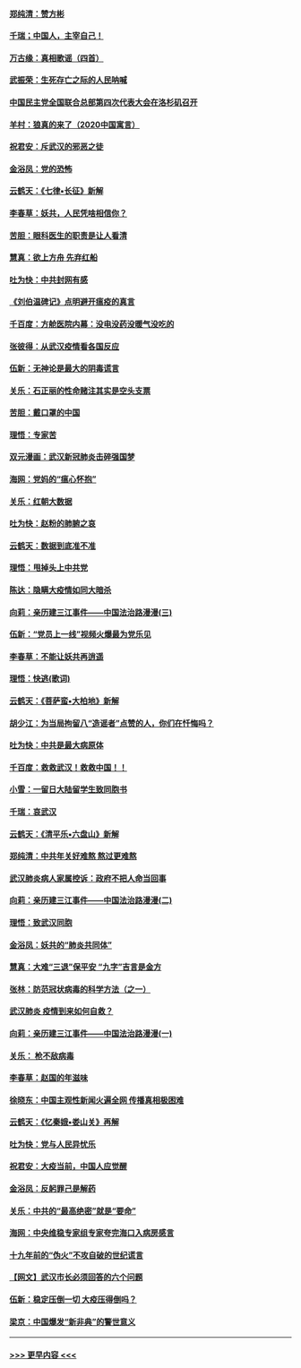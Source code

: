 #### [郑纯清：赞方彬](../pages/nsc993/n11856803.md?t=02101411) 
#### [千瑞；中国人，主宰自己！](../pages/nsc993/n11856793.md?t=02101411) 
#### [万古缘：真相歌谣（四首）](../pages/nsc993/n11856263.md?t=02101411) 
#### [武振荣：生死存亡之际的人民呐喊](../pages/nsc993/n11856256.md?t=02101411) 
#### [中国民主党全国联合总部第四次代表大会在洛杉矶召开](../pages/nsc993/n11856344.md?t=02101411) 
#### [羊村：狼真的来了（2020中国寓言）](../pages/nsc993/n11856229.md?t=02101411) 
#### [祝君安：斥武汉的邪恶之徒](../pages/nsc993/n11855861.md?t=02101411) 
#### [金浴凤：党的恐怖](../pages/nsc993/n11855849.md?t=02101411) 
#### [云鹤天：《七律▪长征》新解](../pages/nsc993/n11855479.md?t=02101411) 
#### [李春草：妖共，人民凭啥相信你？](../pages/nsc993/n11855196.md?t=02101411) 
#### [苦胆：眼科医生的职责是让人看清](../pages/nsc993/n11853840.md?t=02101411) 
#### [慧真：欲上方舟 先弃红船](../pages/nsc993/n11853483.md?t=02101411) 
#### [吐为快：中共封网有感](../pages/nsc993/n11852575.md?t=02101411) 
#### [《刘伯温碑记》点明避开瘟疫的真言](../pages/nsc993/n11852128.md?t=02101411) 
#### [千百度：方舱医院内幕：没电没药没暖气没吃的](../pages/nsc993/n11850211.md?t=02101411) 
#### [张彼得：从武汉疫情看各国反应](../pages/nsc993/n11850102.md?t=02101411) 
#### [伍新：无神论是最大的阴毒谎言](../pages/nsc993/n11846129.md?t=02101411) 
#### [关乐：石正丽的性命赌注其实是空头支票](../pages/nsc993/n11846109.md?t=02101411) 
#### [苦胆：戴口罩的中国](../pages/nsc993/n11845576.md?t=02101411) 
#### [理悟：专家苦](../pages/nsc993/n11845564.md?t=02101411) 
#### [双元漫画：武汉新冠肺炎击碎强国梦](../pages/nsc993/n11843320.md?t=02101411) 
#### [海网：党妈的“瘟心怀抱”](../pages/nsc993/n11840740.md?t=02101411) 
#### [关乐：红朝大数据](../pages/nsc993/n11840675.md?t=02101411) 
#### [吐为快：赵粉的肺腑之哀](../pages/nsc993/n11840618.md?t=02101411) 
#### [云鹤天：数据到底准不准](../pages/nsc993/n11840325.md?t=02101411) 
#### [理悟：甩掉头上中共党](../pages/nsc993/n11838826.md?t=02101411) 
#### [陈达：隐瞒大疫情如同大暗杀](../pages/nsc993/n11838771.md?t=02101411) 
#### [向莉：亲历建三江事件——中国法治路漫漫(三)](../pages/nsc993/n11831825.md?t=02101411) 
#### [伍新：“党员上一线”视频火爆最为党乐见](../pages/nsc993/n11838200.md?t=02101411) 
#### [李春草：不能让妖共再逍遥](../pages/nsc993/n11838102.md?t=02101411) 
#### [理悟：快逃(歌词)](../pages/nsc993/n11838083.md?t=02101411) 
#### [云鹤天：《菩萨蛮▪大柏地》新解](../pages/nsc993/n11838059.md?t=02101411) 
#### [胡少江：为当局拘留八“造谣者”点赞的人，你们在忏悔吗？](../pages/nsc993/n11836801.md?t=02101411) 
#### [吐为快：中共是最大病原体](../pages/nsc993/n11836748.md?t=02101411) 
#### [千百度：救救武汉！救救中国！！](../pages/nsc993/n11836145.md?t=02101411) 
#### [小雪：一留日大陆留学生致同胞书](../pages/nsc993/n11834624.md?t=02101411) 
#### [千瑞：哀武汉](../pages/nsc993/n11833647.md?t=02101411) 
#### [云鹤天：《清平乐▪六盘山》新解](../pages/nsc993/n11833611.md?t=02101411) 
#### [郑纯清：中共年关好难熬 熬过更难熬](../pages/nsc993/n11833489.md?t=02101411) 
#### [武汉肺炎病人家属控诉：政府不把人命当回事](../pages/nsc993/n11833205.md?t=02101411) 
#### [向莉：亲历建三江事件——中国法治路漫漫(二)](../pages/nsc993/n11829102.md?t=02101411) 
#### [理悟：致武汉同胞](../pages/nsc993/n11831522.md?t=02101411) 
#### [金浴凤：妖共的“肺炎共同体”](../pages/nsc993/n11829448.md?t=02101411) 
#### [慧真：大难“三退”保平安 “九字”吉言是金方](../pages/nsc993/n11829501.md?t=02101411) 
#### [张林：防范冠状病毒的科学方法（之一）](../pages/nsc993/n11828618.md?t=02101411) 
#### [武汉肺炎 疫情到来如何自救？](../pages/nsc993/n11827632.md?t=02101411) 
#### [向莉：亲历建三江事件——中国法治路漫漫(一)](../pages/nsc993/n11827190.md?t=02101411) 
#### [关乐： 枪不敌病毒](../pages/nsc993/n11826746.md?t=02101411) 
#### [李春草：赵国的年滋味](../pages/nsc993/n11826321.md?t=02101411) 
#### [徐晓东：中国主观性新闻火遍全网 传播真相极困难](../pages/nsc993/n11826508.md?t=02101411) 
#### [云鹤天：《忆秦娥▪娄山关》再解](../pages/nsc993/n11824682.md?t=02101411) 
#### [吐为快：党与人民异忧乐](../pages/nsc993/n11824660.md?t=02101411) 
#### [祝君安：大疫当前，中国人应觉醒](../pages/nsc993/n11821946.md?t=02101411) 
#### [金浴凤：反躬罪己是解药](../pages/nsc993/n11820280.md?t=02101411) 
#### [关乐：中共的“最高绝密”就是“要命”](../pages/nsc993/n11816946.md?t=02101411) 
#### [海网：中央维稳专家组专家夸完海口入病房感言](../pages/nsc993/n11815138.md?t=02101411) 
#### [十九年前的“伪火”不攻自破的世纪谎言](../pages/nsc993/n11813238.md?t=02101411) 
#### [【网文】武汉市长必须回答的六个问题](../pages/nsc993/n11813848.md?t=02101411) 
#### [伍新：稳定压倒一切 大疫压得倒吗？](../pages/nsc993/n11812634.md?t=02101411) 
#### [梁京：中国爆发“新非典”的警世意义](../pages/nsc993/n11812554.md?t=02101411) 

----
#### [ >>> 更早内容 <<< ](../indexes/nsc993-earlier.md)
